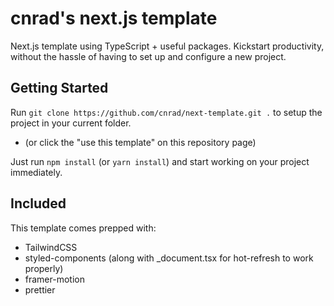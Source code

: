 # cnrad's next.js template

Next.js template using TypeScript + useful packages. Kickstart productivity, without the hassle of having to set up and configure a new project.

## Getting Started

Run `git clone https://github.com/cnrad/next-template.git .` to setup the project in your current folder.

-   (or click the "use this template" on this repository page)

Just run `npm install` (or `yarn install`) and start working on your project immediately.

## Included

This template comes prepped with:

-   TailwindCSS
-   styled-components (along with \_document.tsx for hot-refresh to work properly)
-   framer-motion
-   prettier
